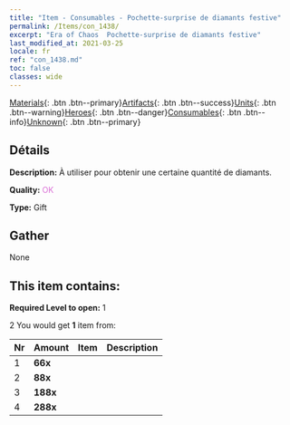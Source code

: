 ```yaml
---
title: "Item - Consumables - Pochette-surprise de diamants festive"
permalink: /Items/con_1438/
excerpt: "Era of Chaos  Pochette-surprise de diamants festive"
last_modified_at: 2021-03-25
locale: fr
ref: "con_1438.md"
toc: false
classes: wide
---
```

 [Materials](/fr/Items/){: .btn .btn--primary}[Artifacts](/fr/Items/Artifacts/){: .btn .btn--success}[Units](/fr/Items/Units/){: .btn .btn--warning}[Heroes](/fr/Items/Heroes/){: .btn .btn--danger}[Consumables](/fr/Items/Consumables/){: .btn .btn--info}[Unknown](/fr/Items/Unknown/){: .btn .btn--primary}

## Détails
 **Description:** À utiliser pour obtenir une certaine quantité de diamants.

 **Quality:** <span style="color: #DA70D6">OK</span>

 **Type:** Gift

## Gather

  None

## This item contains:

 **Required Level to open:** 1

 2 You would get **1** item  from:

  | Nr | Amount |     Item    | Description |
  |:---|:-------|:------------|:-----------:|
  | 1 |  **66x** | <i class="fas fa-gem"/> |  | 
  | 2 |  **88x** | <i class="fas fa-gem"/> |  | 
  | 3 |  **188x** | <i class="fas fa-gem"/> |  | 
  | 4 |  **288x** | <i class="fas fa-gem"/> |  | 
